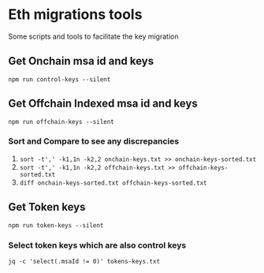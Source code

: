 # Eth migrations tools
Some scripts and tools to facilitate the key migration

## Get Onchain msa id and keys
`npm run control-keys --silent`


## Get Offchain Indexed msa id and keys
`npm run offchain-keys --silent`

### Sort and Compare to see any discrepancies
1. `sort -t',' -k1,1n -k2,2 onchain-keys.txt >> onchain-keys-sorted.txt`
2. `sort -t',' -k1,1n -k2,2 offchain-keys.txt >> offchain-keys-sorted.txt`
3. `diff onchain-keys-sorted.txt offchain-keys-sorted.txt`

## Get Token keys
`npm run token-keys --silent`

### Select token keys which are also control keys
`jq -c 'select(.msaId != 0)' tokens-keys.txt`
